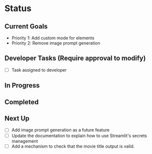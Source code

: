 # Status

## Current Goals
- Priority 1: Add custom mode for elements
- Priority 2: Remove image prompt generation

## Developer Tasks (Require approval to modify)
- [ ] Task assigned to developer

## In Progress

## Completed

## Next Up
- [ ] Add image prompt generation as a future feature
- [ ] Update the documentation to explain how to use Streamlit's secrets management
- [ ] Add a mechanism to check that the movie title output is valid.
